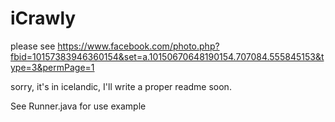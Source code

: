 # iCrawly

please see https://www.facebook.com/photo.php?fbid=10157383946360154&set=a.10150670648190154.707084.555845153&type=3&permPage=1

sorry, it's in icelandic, I'll write a proper readme soon.

See Runner.java for use example
